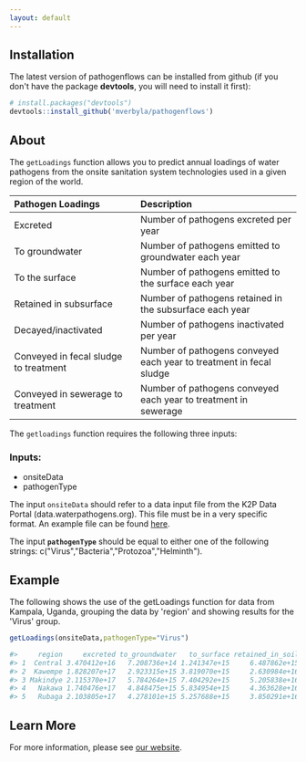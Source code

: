 ```yaml
---
layout: default
---
```


## Installation

The latest version of pathogenflows can be installed from github (if you don't have the package **devtools**, you will need to install it first):

``` r
# install.packages("devtools")
devtools::install_github('mverbyla/pathogenflows')
```

## About

The `getLoadings` function allows you to predict annual loadings of water pathogens from the onsite sanitation system technologies used in a given region of the world. 

| Pathogen Loadings               | Description          |
|:--------------------------|:---------------------------|
| Excreted                       | Number of pathogens excreted per year   |
| To groundwater             | Number of pathogens emitted to groundwater each year   |
| To the surface                 | Number of pathogens emitted to the surface each year      |
| Retained in subsurface    | Number of pathogens retained in the subsurface each year |
| Decayed/inactivated        | Number of pathogens inactivated per year | 
| Conveyed in fecal sludge to treatment   | Number of pathogens conveyed each year to treatment in fecal sludge |
| Conveyed in sewerage to treatment   | Number of pathogens conveyed each year to treatment in sewerage | 

The `getloadings` function requires the following three inputs:

### Inputs:

*   onsiteData
*   pathogenType

The input `onsiteData` should refer to a data input file from the K2P Data Portal (data.waterpathogens.org). This file must be in a very specific format. An example file can be found [here](http://data.waterpathogens.org/dataset/5374462b-5bb5-456f-bfc0-816ea572666d/resource/4d9e5fba-9280-4b8b-acce-d1c87952acc1/download/onsitedata_example.csv).

The input **`pathogenType`** should be equal to either one of the following strings: c("Virus","Bacteria","Protozoa","Helminth"). 


## Example

The following shows the use of the getLoadings function for data from Kampala, Uganda, grouping the data by 'region' and showing results for the 'Virus' group.

``` r
getLoadings(onsiteData,pathogenType="Virus")

#>     region     excreted to_groundwater   to_surface retained_in_soil      decayed In_Fecal_Sludge    In_Sewage  stillViable Onsite_LRV Onsite_PR
#> 1  Central 3.470412e+16   7.208736e+14 1.241347e+15     6.487862e+15 1.696317e+16    4.204900e+13 9.142680e+15 1.114695e+16       0.49    0.6788
#> 2  Kawempe 1.828207e+17   2.923315e+15 3.819070e+15     2.630984e+16 1.427235e+17    1.714675e+14 6.738060e+15 1.365191e+16       1.13    0.9253
#> 3 Makindye 2.115370e+17   5.784264e+15 7.404292e+15     5.205838e+16 1.396717e+17    1.877473e+14 6.042660e+15 1.941896e+16       1.04    0.9082
#> 4   Nakawa 1.740476e+17   4.848475e+15 5.834954e+15     4.363628e+16 1.023125e+17    1.109438e+14 1.716174e+16 2.795611e+16       0.79    0.8394
#> 5   Rubaga 2.103805e+17   4.278101e+15 5.257688e+15     3.850291e+16 1.602164e+17    2.221318e+14 9.808800e+14 1.073880e+16       1.29    0.9490

```

## Learn More

For more information, please see [our website](https://www.waterpathogens.org/). 
